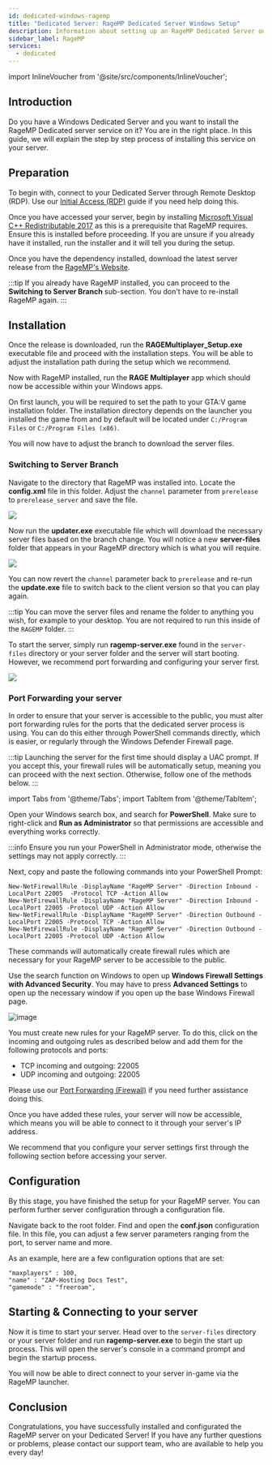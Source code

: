 ```yaml
---
id: dedicated-windows-ragemp
title: "Dedicated Server: RageMP Dedicated Server Windows Setup"
description: Information about setting up an RageMP Dedicated Server on a Windows Dedicated Server from ZAP-Hosting - ZAP-Hosting.com documentation
sidebar_label: RageMP
services:
  - dedicated
---
```


import InlineVoucher from '@site/src/components/InlineVoucher';

## Introduction

Do you have a Windows Dedicated Server and you want to install the RageMP Dedicated server service on it? You are in the right place. In this guide, we will explain the step by step process of installing this service on your server.

<InlineVoucher />

## Preparation

To begin with, connect to your Dedicated Server through Remote Desktop (RDP). Use our [Initial Access (RDP)](vserver-windows-userdp.md) guide if you need help doing this.

Once you have accessed your server, begin by installing [Microsoft Visual C++ Redistributable 2017](https://aka.ms/vs/15/release/VC_redist.x64.exe) as this is a prerequisite that RageMP requires. Ensure this is installed before proceeding. If you are unsure if you already have it installed, run the installer and it will tell you during the setup.

Once you have the dependency installed, download the latest server release from the [RageMP's Website](https://cdn.rage.mp/public/files/RAGEMultiplayer_Setup.exe).

:::tip
If you already have RageMP installed, you can proceed to the **Switching to Server Branch** sub-section. You don't have to re-install RageMP again.
:::

## Installation

Once the release is downloaded, run the **RAGEMultiplayer_Setup.exe** executable file and proceed with the installation steps. You will be able to adjust the installation path during the setup which we recommend.

Now with RageMP installed, run the **RAGE Multiplayer** app which should now be accessible within your Windows apps.

On first launch, you will be required to set the path to your GTA:V game installation folder. The installation directory depends on the launcher you installed the game from and by default will be located under `C:/Program Files` or `C:/Program Files (x86)`.

You will now have to adjust the branch to download the server files.

### Switching to Server Branch

Navigate to the directory that RageMP was installed into. Locate the **config.xml** file in this folder. Adjust the `channel` parameter from `prerelease` to `prerelease_server` and save the file.

![](https://screensaver01.zap-hosting.com/index.php/s/zbZfQCdnjjqmdbs/preview)

Now run the **updater.exe** executable file which will download the necessary server files based on the branch change. You will notice a new **server-files** folder that appears in your RageMP directory which is what you will require.

![](https://screensaver01.zap-hosting.com/index.php/s/FpK5GdwnHMRRkfD/preview)

You can now revert the `channel` parameter back to `prerelease` and re-run the **update.exe** file to switch back to the client version so that you can play again.

:::tip
You can move the server files and rename the folder to anything you wish, for example to your desktop. You are not required to run this inside of the `RAGEMP` folder.
:::

To start the server, simply run **ragemp-server.exe** found in the `server-files` directory or your server folder and the server will start booting. However, we recommend port forwarding and configuring your server first.

![](https://screensaver01.zap-hosting.com/index.php/s/AiJWmSjsjw7bMYX/preview)

### Port Forwarding your server

In order to ensure that your server is accessible to the public, you must alter port forwarding rules for the ports that the dedicated server process is using. You can do this either through PowerShell commands directly, which is easier, or regularly through the Windows Defender Firewall page.

:::tip
Launching the server for the first time should display a UAC prompt. If you accept this, your firewall rules will be automatically setup, meaning you can proceed with the next section. Otherwise, follow one of the methods below.
:::

import Tabs from '@theme/Tabs';
import TabItem from '@theme/TabItem';

<Tabs>
<TabItem value="powershell" label="Via Powershell" default>

Open your Windows search box, and search for **PowerShell**. Make sure to right-click and **Run as Administrator** so that permissions are accessible and everything works correctly.

:::info
Ensure you run your PowerShell in Administrator mode, otherwise the settings may not apply correctly.
:::

Next, copy and paste the following commands into your PowerShell Prompt:

```
New-NetFirewallRule -DisplayName "RageMP Server" -Direction Inbound -LocalPort 22005  -Protocol TCP -Action Allow
New-NetFirewallRule -DisplayName "RageMP Server" -Direction Inbound -LocalPort 22005 -Protocol UDP -Action Allow
New-NetFirewallRule -DisplayName "RageMP Server" -Direction Outbound -LocalPort 22005 -Protocol TCP -Action Allow
New-NetFirewallRule -DisplayName "RageMP Server" -Direction Outbound -LocalPort 22005 -Protocol UDP -Action Allow
```

These commands will automatically create firewall rules which are necessary for your RageMP server to be accessible to the public.

</TabItem>

<TabItem value="windefender" label="Via Windows Defender">

Use the search function on Windows to open up **Windows Firewall Settings with Advanced Security**. You may have to press **Advanced Settings** to open up the necessary window if you open up the base Windows Firewall page.

![image](https://github.com/zaphosting/docs/assets/42719082/5fb9f943-7e51-4d8f-9df4-2f5ff60857d3)

You must create new rules for your RageMP server. To do this, click on the incoming and outgoing rules as described below and add them for the following protocols and ports:

- TCP incoming and outgoing: 22005
- UDP incoming and outgoing: 22005

Please use our [Port Forwarding (Firewall)](vserver-windows-port.md) if you need further assistance doing this.

</TabItem>
</Tabs>

Once you have added these rules, your server will now be accessible, which means you will be able to connect to it through your server's IP address.

We recommend that you configure your server settings first through the following section before accessing your server.

## Configuration

By this stage, you have finished the setup for your RageMP server. You can perform further server configuration through a configuration file.

Navigate back to the root folder. Find and open the **conf.json** configuration file. In this file, you can adjust a few server parameters ranging from the port, to server name and more.

As an example, here are a few configuration options that are set:

```
"maxplayers" : 100,
"name" : "ZAP-Hosting Docs Test",
"gamemode" : "freeroam",
```

## Starting & Connecting to your server

Now it is time to start your server. Head over to the `server-files` directory or your server folder and run **ragemp-server.exe** to begin the start up process. This will open the server's console in a command prompt and begin the startup process.

You will now be able to direct connect to your server in-game via the RageMP launcher.

## Conclusion

Congratulations, you have successfully installed and configurated the RageMP server on your Dedicated Server! If you have any further questions or problems, please contact our support team, who are available to help you every day!
